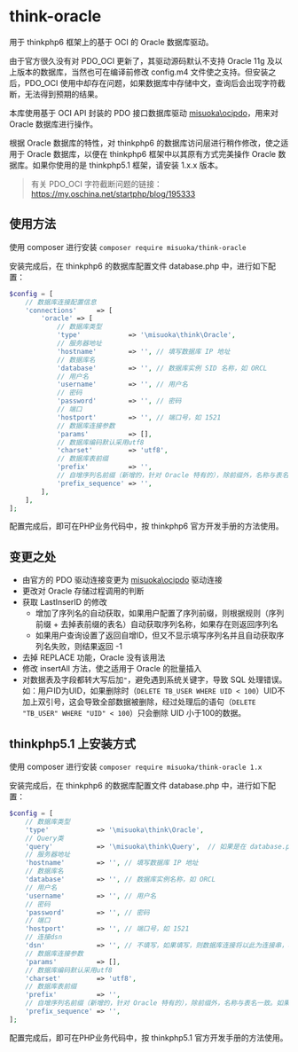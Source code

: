 # think-oracle
用于 thinkphp6 框架上的基于 OCI 的 Oracle 数据库驱动。

由于官方很久没有对 PDO_OCI 更新了，其驱动源码默认不支持 Oracle 11g 及以上版本的数据库，当然也可在编译前修改 config.m4 文件使之支持。但安装之后，PDO_OCI 使用中却存在问题，如果数据库中存储中文，查询后会出现字符截断，无法得到预期的结果。

本库使用基于 OCI API 封装的 PDO 接口数据库驱动 [misuoka\ocipdo](https://github.com/misuoka/ocipdo)，用来对 Oracle 数据库进行操作。

根据 Oracle 数据库的特性，对 thinkphp6 的数据库访问层进行稍作修改，使之适用于 Oracle 数据库，以便在 thinkphp6 框架中以其原有方式完美操作 Oracle 数据库。如果你使用的是 thinkphp5.1 框架，请安装 1.x.x 版本。

> 有关 PDO_OCI 字符截断问题的链接：https://my.oschina.net/startphp/blog/195333

## 使用方法

使用 composer 进行安装 `composer require misuoka/think-oracle`

安装完成后，在 thinkphp6 的数据库配置文件 database.php 中，进行如下配置：

```php
$config = [
    // 数据库连接配置信息
    'connections'     => [
        'oracle' => [
            // 数据库类型
            'type'            => '\misuoka\think\Oracle',
            // 服务器地址
            'hostname'        => '', // 填写数据库 IP 地址
            // 数据库名
            'database'        => '', // 数据库实例 SID 名称，如 ORCL
            // 用户名
            'username'        => '', // 用户名
            // 密码
            'password'        => '', // 密码
            // 端口
            'hostport'        => '', // 端口号，如 1521
            // 数据库连接参数
            'params'          => [],
            // 数据库编码默认采用utf8
            'charset'         => 'utf8',
            // 数据库表前缀
            'prefix'          => '',
            // 自增序列名前缀（新增的，针对 Oracle 特有的），除前缀外，名称与表名一致。如果不是，请在新增数据时使用 sequence 方法设置序列
            'prefix_sequence' => '',
        ],
    ],
];
```

配置完成后，即可在PHP业务代码中，按 thinkphp6 官方开发手册的方法使用。

## 变更之处

- 由官方的 PDO 驱动连接变更为 [misuoka\ocipdo](https://github.com/misuoka/ocipdo) 驱动连接
- 更改对 Oracle 存储过程调用的判断
- 获取 LastInserID 的修改
    - 增加了序列名的自动获取，如果用户配置了序列前缀，则根据规则（序列前缀 + 去掉表前缀的表名）自动获取序列名称，如果存在则返回序列名
    - 如果用户查询设置了返回自增ID，但又不显示填写序列名并且自动获取序列名失败，则结果返回 -1 
- 去掉 REPLACE 功能，Oracle 没有该用法
- 修改 insertAll 方法，使之适用于 Oracle 的批量插入
- 对数据表及字段都转大写后加`"`，避免遇到系统关键字，导致 SQL 处理错误。如：用户ID为UID，如果删除时（`DELETE TB_USER WHERE UID < 100`）UID不加上双引号，这会导致全部数据被删除，经过处理后的语句（`DELETE "TB_USER" WHERE "UID" < 100`）只会删除 UID 小于100的数据。


## thinkphp5.1 上安装方式

使用 composer 进行安装 `composer require misuoka/think-oracle 1.x`

安装完成后，在 thinkphp6 的数据库配置文件 database.php 中，进行如下配置：

```php
$config = [
    // 数据库类型
    'type'            => '\misuoka\think\Oracle',
    // Query类
    'query'           => '\misuoka\think\Query',  // 如果是在 database.php 中配置，不需要填写此项，但如果是这种用法 Db::connect($config)，请填写此项
    // 服务器地址
    'hostname'        => '', // 填写数据库 IP 地址
    // 数据库名
    'database'        => '', // 数据库实例名称，如 ORCL
    // 用户名
    'username'        => '', // 用户名
    // 密码
    'password'        => '', // 密码
    // 端口
    'hostport'        => '', // 端口号，如 1521
    // 连接dsn
    'dsn'             => '', // 不填写，如果填写，则数据库连接将以此为连接串，将忽略除账号密码外的参数
    // 数据库连接参数
    'params'          => [],
    // 数据库编码默认采用utf8
    'charset'         => 'utf8',
    // 数据库表前缀
    'prefix'          => '',
    // 自增序列名前缀（新增的，针对 Oracle 特有的），除前缀外，名称与表名一致。如果不是，请在新增数据时使用 sequence 设置序列
    'prefix_sequence' => '',
];
```

配置完成后，即可在PHP业务代码中，按 thinkphp5.1 官方开发手册的方法使用。